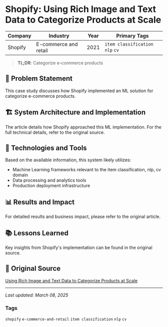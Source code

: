 # Shopify: Using Rich Image and Text Data to Categorize Products at Scale

| Company | Industry | Year | Primary Tags | 
|---------|----------|------|--------------|
| Shopify | E-commerce and retail | 2021 | `item classification` `nlp` `cv` |

> **TL;DR**: Categorize e-commerce products

## 📝 Problem Statement

This case study discusses how Shopify implemented an ML solution for categorize e-commerce products.

## 🏗️ System Architecture and Implementation

The article details how Shopify approached this ML implementation. For the full technical details, refer to the original source.

## 🔧 Technologies and Tools

Based on the available information, this system likely utilizes:

- Machine Learning frameworks relevant to the item classification, nlp, cv domain
- Data processing and analytics tools
- Production deployment infrastructure

## 📊 Results and Impact

For detailed results and business impact, please refer to the original article.

## 📚 Lessons Learned

Key insights from Shopify's implementation can be found in the original source.

## 🔗 Original Source

[Using Rich Image and Text Data to Categorize Products at Scale](https://shopify.engineering/using-rich-image-text-data-categorize-products)

---

*Last updated: March 08, 2025*

### Tags

`shopify` `e-commerce-and-retail` `item classification` `nlp` `cv`
